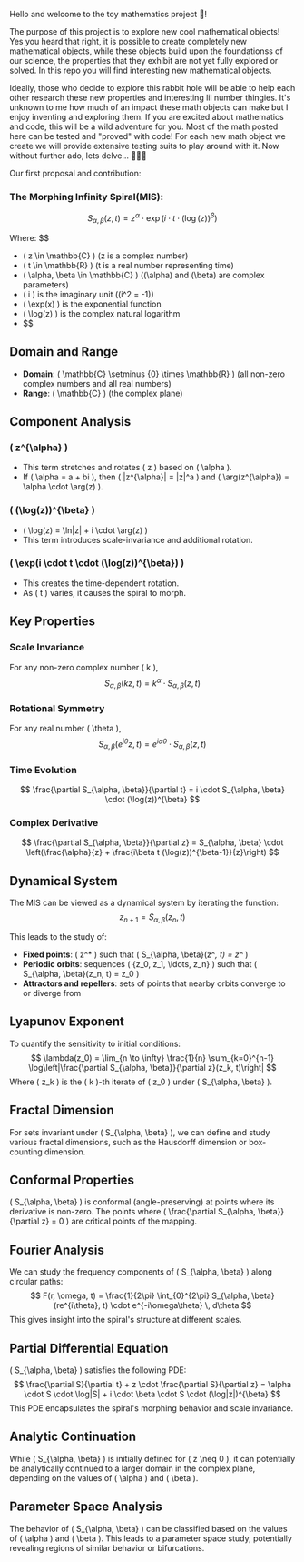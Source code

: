 Hello and welcome to the toy mathematics project 👋!

The purpose of this project is to explore new cool mathematical objects! Yes you heard that right, it is possible to create completely new mathematical objects, while these objects build upon the foundationss of our science, the properties that they exhibit are not yet fully explored or solved. In this repo you will find interesting new mathematical objects.

Ideally, those who decide to explore this rabbit hole will be able to help each other research these new properties and interesting lil number thingies. It's unknown to me how much of an impact these math objects can make but I enjoy inventing and exploring them. If you are excited about mathematics and code, this will be a wild adventure for you. Most of the math posted here can be tested and "proved" with code! For each new math object we create we will provide extensive testing suits to play around with it. Now without further ado, lets delve... 🤖🤝🤓

Our first proposal and contribution:



### The Morphing Infinity Spiral(MIS):

$$
S_{\alpha, \beta}(z, t) = z^{\alpha} \cdot \exp\left(i \cdot t \cdot (\log(z))^{\beta}\right)
$$

Where:
$$
- \( z \in \mathbb{C} \) (z is a complex number)
- \( t \in \mathbb{R} \) (t is a real number representing time)
- \( \alpha, \beta \in \mathbb{C} \) (\(\alpha\) and \(\beta\) are complex parameters)
- \( i \) is the imaginary unit (\(i^2 = -1\))
- \( \exp(x) \) is the exponential function
- \( \log(z) \) is the complex natural logarithm
- $$

## Domain and Range

- **Domain**: \( \mathbb{C} \setminus \{0\} \times \mathbb{R} \) (all non-zero complex numbers and all real numbers)
- **Range**: \( \mathbb{C} \) (the complex plane)

## Component Analysis

### \( z^{\alpha} \)
- This term stretches and rotates \( z \) based on \( \alpha \).
- If \( \alpha = a + bi \), then \( |z^{\alpha}| = |z|^a \) and \( \arg(z^{\alpha}) = \alpha \cdot \arg(z) \).

### \( (\log(z))^{\beta} \)
- \( \log(z) = \ln|z| + i \cdot \arg(z) \)
- This term introduces scale-invariance and additional rotation.

### \( \exp(i \cdot t \cdot (\log(z))^{\beta}) \)
- This creates the time-dependent rotation.
- As \( t \) varies, it causes the spiral to morph.

## Key Properties

### Scale Invariance
For any non-zero complex number \( k \),
$$
S_{\alpha, \beta}(kz, t) = k^{\alpha} \cdot S_{\alpha, \beta}(z, t)
$$

### Rotational Symmetry
For any real number \( \theta \),
$$
S_{\alpha, \beta}(e^{i\theta}z, t) = e^{i\alpha\theta} \cdot S_{\alpha, \beta}(z, t)
$$

### Time Evolution
$$
\frac{\partial S_{\alpha, \beta}}{\partial t} = i \cdot S_{\alpha, \beta} \cdot (\log(z))^{\beta}
$$

### Complex Derivative
$$
\frac{\partial S_{\alpha, \beta}}{\partial z} = S_{\alpha, \beta} \cdot \left(\frac{\alpha}{z} + \frac{i\beta t (\log(z))^{\beta-1}}{z}\right)
$$

## Dynamical System

The MIS can be viewed as a dynamical system by iterating the function:
$$
z_{n+1} = S_{\alpha, \beta}(z_n, t)
$$

This leads to the study of:
- **Fixed points**: \( z^* \) such that \( S_{\alpha, \beta}(z^*, t) = z^* \)
- **Periodic orbits**: sequences \( \{z_0, z_1, \ldots, z_n\} \) such that \( S_{\alpha, \beta}(z_n, t) = z_0 \)
- **Attractors and repellers**: sets of points that nearby orbits converge to or diverge from

## Lyapunov Exponent

To quantify the sensitivity to initial conditions:
$$
\lambda(z_0) = \lim_{n \to \infty} \frac{1}{n} \sum_{k=0}^{n-1} \log\left|\frac{\partial S_{\alpha, \beta}}{\partial z}(z_k, t)\right|
$$
Where \( z_k \) is the \( k \)-th iterate of \( z_0 \) under \( S_{\alpha, \beta} \).

## Fractal Dimension

For sets invariant under \( S_{\alpha, \beta} \), we can define and study various fractal dimensions, such as the Hausdorff dimension or box-counting dimension.

## Conformal Properties

\( S_{\alpha, \beta} \) is conformal (angle-preserving) at points where its derivative is non-zero. The points where \( \frac{\partial S_{\alpha, \beta}}{\partial z} = 0 \) are critical points of the mapping.

## Fourier Analysis

We can study the frequency components of \( S_{\alpha, \beta} \) along circular paths:
$$
F(r, \omega, t) = \frac{1}{2\pi} \int_{0}^{2\pi} S_{\alpha, \beta}(re^{i\theta}, t) \cdot e^{-i\omega\theta} \, d\theta
$$
This gives insight into the spiral's structure at different scales.

## Partial Differential Equation

\( S_{\alpha, \beta} \) satisfies the following PDE:
$$
\frac{\partial S}{\partial t} + z \cdot \frac{\partial S}{\partial z} = \alpha \cdot S \cdot \log|S| + i \cdot \beta \cdot S \cdot (\log|z|)^{\beta}
$$
This PDE encapsulates the spiral's morphing behavior and scale invariance.

## Analytic Continuation

While \( S_{\alpha, \beta} \) is initially defined for \( z \neq 0 \), it can potentially be analytically continued to a larger domain in the complex plane, depending on the values of \( \alpha \) and \( \beta \).

## Parameter Space Analysis

The behavior of \( S_{\alpha, \beta} \) can be classified based on the values of \( \alpha \) and \( \beta \). This leads to a parameter space study, potentially revealing regions of similar behavior or bifurcations.
